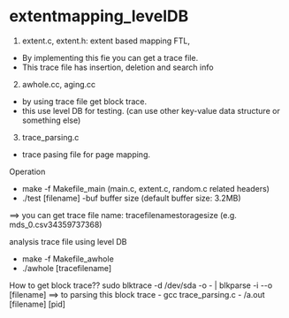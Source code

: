 # extentmapping_levelDB

1. extent.c, extent.h: extent based mapping FTL, 
- By implementing this fie you can get a trace file.
- This trace file has insertion, deletion and search info

2. awhole.cc, aging.cc
- by using trace file get block trace. 
- this use level DB for testing. (can use other key-value data structure or something else)

3. trace_parsing.c
- trace pasing file for page mapping.


Operation
- make -f Makefile_main (main.c, extent.c, random.c related headers)
- ./test [filename] -buf buffer size (default buffer size: 3.2MB)

==> you can get trace file name: tracefilenamestoragesize (e.g. mds_0.csv34359737368)


analysis trace file using level DB
- make -f Makefile_awhole
- ./awhole [tracefilename]

How to get block trace??
sudo blktrace -d /dev/sda -o - | blkparse -i --o [filename]
==> to parsing this block trace
    - gcc trace_parsing.c
    - /a.out [filename] [pid]
